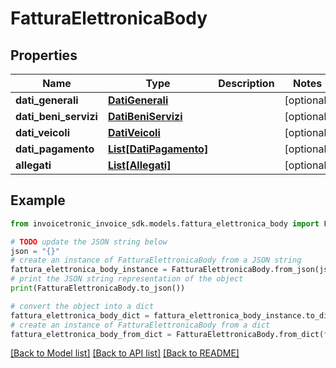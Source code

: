 # FatturaElettronicaBody


## Properties

Name | Type | Description | Notes
------------ | ------------- | ------------- | -------------
**dati_generali** | [**DatiGenerali**](DatiGenerali.md) |  | [optional] 
**dati_beni_servizi** | [**DatiBeniServizi**](DatiBeniServizi.md) |  | [optional] 
**dati_veicoli** | [**DatiVeicoli**](DatiVeicoli.md) |  | [optional] 
**dati_pagamento** | [**List[DatiPagamento]**](DatiPagamento.md) |  | [optional] 
**allegati** | [**List[Allegati]**](Allegati.md) |  | [optional] 

## Example

```python
from invoicetronic_invoice_sdk.models.fattura_elettronica_body import FatturaElettronicaBody

# TODO update the JSON string below
json = "{}"
# create an instance of FatturaElettronicaBody from a JSON string
fattura_elettronica_body_instance = FatturaElettronicaBody.from_json(json)
# print the JSON string representation of the object
print(FatturaElettronicaBody.to_json())

# convert the object into a dict
fattura_elettronica_body_dict = fattura_elettronica_body_instance.to_dict()
# create an instance of FatturaElettronicaBody from a dict
fattura_elettronica_body_from_dict = FatturaElettronicaBody.from_dict(fattura_elettronica_body_dict)
```
[[Back to Model list]](../README.md#documentation-for-models) [[Back to API list]](../README.md#documentation-for-api-endpoints) [[Back to README]](../README.md)


